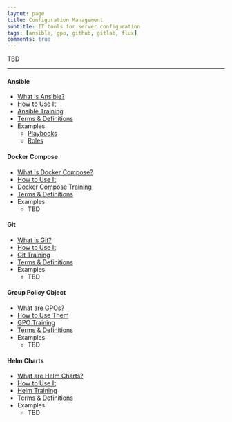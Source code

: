 ```yaml
---
layout: page
title: Configuration Management
subtitle: IT tools for server configuration
tags: [ansible, gpo, github, gitlab, flux]
comments: true
---
```

TBD

---
#### Ansible
- [What is Ansible?](/pages/ansible/what-is-ansible)
- [How to Use It](/pages/ansible/how-to-use-ansible)
- [Ansible Training](/pages/ansible/ansible-training)
- [Terms & Definitions](/pages/ansible/ansible-terms-and-definitions)
- Examples
    - [Playbooks](https://github.com/ansible-playbooks-tex)
    - [Roles](https://github.com/ansible-roles-tex)

#### Docker Compose
- [What is Docker Compose?](/pages/docker-compose/what-is-docker-compose)
- [How to Use It](/pages/docker-compose/how-to-use-docker-compose)
- [Docker Compose Training](/pages/docker-compose/docker-compose-training)
- [Terms & Definitions](/pages/docker-compose/docker-compose-terms-and-definitions)
- Examples
    - TBD

#### Git
- [What is Git?](/pages/git/what-is-git)
- [How to Use It](/pages/git/how-to-use-git)
- [Git Training](/pages/git/git-training)
- [Terms & Definitions](/pages/git/git-terms-and-definitions)
- Examples
    - TBD

#### Group Policy Object
- [What are GPOs?](/pages/gpo/what-are-gpos)
- [How to Use Them](/pages/gpo/how-to-use-gpos)
- [GPO Training](/pages/gpo/gpo-training/)
- [Terms & Definitions](/pages/gpo/gpo-terms-and-definitions)
- Examples
    - TBD

#### Helm Charts
- [What are Helm Charts?](/pages/helm/what-are-helm-charts)
- [How to Use It](/pages/helm/how-to-use-helm-charts)
- [Helm Training](/pages/helm/helm-chart-training)
- [Terms & Definitions](/pages/helm/helm-chart-terms-and-definitions)
- Examples
    - TBD
